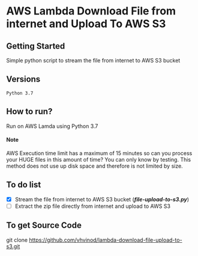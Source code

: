 # AWS Lambda Download File from internet and Upload To AWS S3
## Getting Started
Simple python script to stream the file from internet to AWS S3 bucket
## Versions
```
Python 3.7
```
## How to run?
Run on AWS Lamda using Python 3.7
#### Note
AWS Execution time limit has a maximum of 15 minutes so can you process your HUGE files in this amount of time? You can only know by testing.
This method does not use up disk space and therefore is not limited by size.
## To do list
- [X] Stream the file from internet to AWS S3 bucket (***file-upload-to-s3.py***)
- [ ] Extract the zip file directly from internet and upload to AWS S3
## To get Source Code
git clone https://github.com/vhvinod/lambda-download-file-upload-to-s3.git
